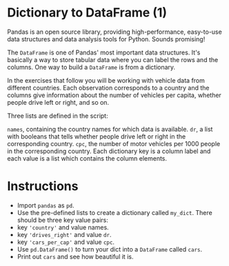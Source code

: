 # Dictionary to DataFrame (1)
Pandas is an open source library, providing high-performance, easy-to-use data structures and data analysis tools for Python. Sounds promising!

The `DataFrame` is one of Pandas' most important data structures. It's basically a way to store tabular data where you can label the rows and the columns. One way to build a `DataFrame` is from a dictionary.

In the exercises that follow you will be working with vehicle data from different countries. Each observation corresponds to a country and the columns give information about the number of vehicles per capita, whether people drive left or right, and so on.

Three lists are defined in the script:

`names`, containing the country names for which data is available.
`dr`, a list with booleans that tells whether people drive left or right in the corresponding country.
`cpc`, the number of motor vehicles per 1000 people in the corresponding country.
Each dictionary key is a column label and each value is a list which contains the column elements.

# Instructions
- Import `pandas` as `pd`.
- Use the pre-defined lists to create a dictionary called `my_dict`. There should be three key value pairs:
- key `'country'` and value names.
- key `'drives_right'` and value `dr`.
- key `'cars_per_cap'` and value `cpc`.
- Use `pd.DataFrame()` to turn your dict into a `DataFrame` called `cars`.
- Print out `cars` and see how beautiful it is.
